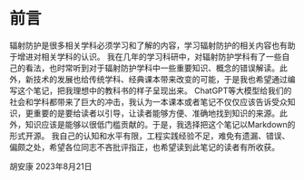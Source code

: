 # 前言

辐射防护是很多相关学科必须学习和了解的内容，学习辐射防护的相关内容也有助于增进对相关学科的认识。
我在几年的学习科研中，对辐射防护学科有了一些自己的看法，也时常听到对于辐射防护学科中一些重要知识、概念的错误解读。此外，新技术的发展也给传统学科、经典课本带来改变的可能，于是我也希望通过编写这个笔记，把我理想中的教科书的样子呈现出来。
ChatGPT等大模型给我们的社会和学科都带来了巨大的冲击，我认为一本课本或者笔记不仅仅应该告诉受众知识，更重要的是要给读者以引导，让读者能够方便、准确地找到知识的来源。此外，知识应该是能够以很低门槛贡献的。于是，我选择把这个笔记以Markdown的形式开源。
我自己的认知和水平有限，工程实践经验不足，难免有遗漏、错误、偏颇之处，希望各位同志不吝批评指正，也希望读到此笔记的读者有所收获。


胡安康
2023年8月21日
